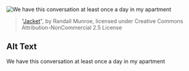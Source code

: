 ![We have this conversation at least once a day in my apartment](https://imgs.xkcd.com/comics/jacket.jpg)
> "[Jacket](https://xkcd.com/90/)", by Randall Munroe, licensed under Creative Commons Attribution-NonCommercial 2.5 License

## Alt Text
We have this conversation at least once a day in my apartment
